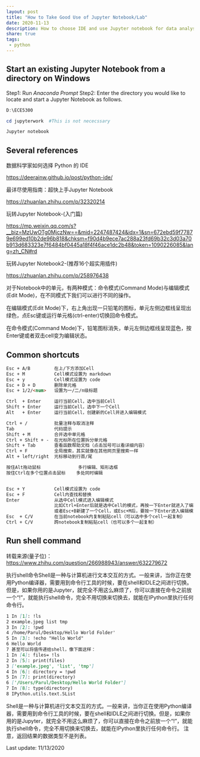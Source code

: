 ```yaml
---
layout: post
title: "How to Take Good Use of Jupyter Notebook/Lab"
date: 2020-11-13
description: How to choose IDE and use Jupyter notebook for data analysis and machine learning
share: true
tags:
 - python
---
```


## Start an existing Jupyter Notebook from a directory on Windows

Step1: Run *Anaconda Prompt*
Step2: Enter the directory you would like to locate and start a Jupyter Notebook as follows.

```powershell
D:\ECE5300

cd jupyterwork  #This is not nececssary

Jupyter notebook
```

## Several references

数据科学家如何选择 Python 的 IDE

<https://deerainw.github.io/post/python-ide/>

最详尽使用指南：超快上手Jupyter Notebook

<https://zhuanlan.zhihu.com/p/32320214>

玩转Jupyter Notebook-(入门篇)

<https://mp.weixin.qq.com/s?__biz=MzUwOTg0MjczNw==&mid=2247487424&idx=1&sn=672ebd59f77879e699ed10b2de96b818&chksm=f90d4b9ece7ac288a23fd69b32c3d03a70b913d683323e7f6484bf0445a18f4f46ace1dc2b48&token=1090226085&lang=zh_CN#rd>


玩转Jupyter Notebook2-(推荐16个超实用插件)

<https://zhuanlan.zhihu.com/p/258976438>


对于Notebook中的单元，有两种模式：命令模式(Command Mode)与编辑模式(Edit Mode)，在不同模式下我们可以进行不同的操作。

在编辑模式(Edit Mode)下，右上角出现一只铅笔的图标，单元左侧边框线呈现出绿色，点Esc键或运行单元格(ctrl-enter)切换回命令模式。

在命令模式(Command Mode)下，铅笔图标消失，单元左侧边框线呈现蓝色，按Enter键或者双击cell变为编辑状态。

## Common shortcuts

```markdown
Esc + A/B         在上/下方添加Cell
Esc + M           Cell模式设置为 markdown
Esc + y           Cell模式设置为 code
Esc + D + D       删除单元格
Esc + 1/2/<num>   设置为一/二/n级标题

Ctrl  + Enter     运行当前Cell，选中当前Cell
Shift + Enter     运行当前Cell，选中下一个Cell
Alt   + Enter     运行当前Cell，创建新的Cell并进入编辑模式

Ctrl + /          批量注释与取消注释
Tab               代码提示
Shift + M         合并选中单元格
Ctrl + Shift + -  在光标所在位置拆分单元格
Shift + Tab       查看函数帮助文档（点击加号可以看详细内容）
Ctrl + F          全局搜索，其实就像在其他网页里搜索一样
Alt + left/right  光标移动到行首/尾

按住Alt拖动鼠标              多行编辑、矩形选框
按住Ctrl在多个位置点击鼠标    多处同时编辑


Esc + Y           Cell模式设置为 code
Esc + F           Cell内查找和替换
Enter             从选中Cell模式进入编辑模式
                  比如Ctrl+Enter后就是选中Cell的模式，再按一下Enter就进入了编辑模式
                  或者Esc+B新建了一个Cell，或Esc+M后，要按一下Enter进入编辑模式
Esc  + C/V        在当前notebook内复制粘贴cell（可以选中多个cell一起复制）
Ctrl + C/V        跨notebook复制粘贴cell（也可以多个一起复制）
```

## Run shell command

转载来源(量子位)：https://www.zhihu.com/question/266988943/answer/632279672

执行shell命令Shell是一种与计算机进行文本交互的方式。一般来讲，当你正在使用Python编译器，需要用到命令行工具的时候，要在shell和IDLE之间进行切换。但是，如果你用的是Jupyter，就完全不用这么麻烦了，你可以直接在命令之前放一个“!”，就能执行shell命令，完全不用切换来切换去，就能在IPython里执行任何命令行。
```markdown
1 In [1]: !ls
2 example.jpeg list tmp
3 In [2]: !pwd
4 /home/Parul/Desktop/Hello World Folder'
5 In [3]: !echo "Hello World"
6 Hello World
7 甚至可以将值传递给shell，像下面这样：
1 In [4]: files= !ls
2 In [5]: print(files)
3 ['example.jpeg', 'list', 'tmp']
4 In [6]: directory = !pwd
5 In [7]: print(directory)
6 ['/Users/Parul/Desktop/Hello World Folder']
7 In [8]: type(directory)
8 IPython.utils.text.SList
```

Shell是一种与计算机进行文本交互的方式。一般来讲，当你正在使用Python编译器，需要用到命令行工具的时候，要在shell和IDLE之间进行切换。但是，如果你用的是Jupyter，就完全不用这么麻烦了，你可以直接在命令之前放一个“!”，就能执行shell命令，完全不用切换来切换去，就能在IPython里执行任何命令行。
注意，返回结果的数据类型不是列表。

Last update: 11/13/2020
